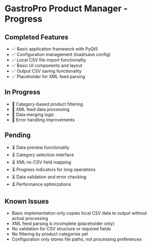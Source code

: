 # GastroPro Product Manager - Progress

## Completed Features
- ✅ Basic application framework with PyQt5
- ✅ Configuration management (load/save config)
- ✅ Local CSV file import functionality
- ✅ Basic UI components and layout
- ✅ Output CSV saving functionality
- ✅ Placeholder for XML feed parsing

## In Progress
- 🔄 Category-based product filtering
- 🔄 XML feed data processing
- 🔄 Data merging logic
- 🔄 Error handling improvements

## Pending
- ⏳ Data preview functionality
- ⏳ Category selection interface
- ⏳ XML-to-CSV field mapping
- ⏳ Progress indicators for long operations
- ⏳ Data validation and error checking
- ⏳ Performance optimizations

## Known Issues
- Basic implementation only copies local CSV data to output without actual processing
- XML feed parsing is incomplete (placeholder only)
- No validation for CSV structure or required fields
- No filtering by product categories yet
- Configuration only stores file paths, not processing preferences
